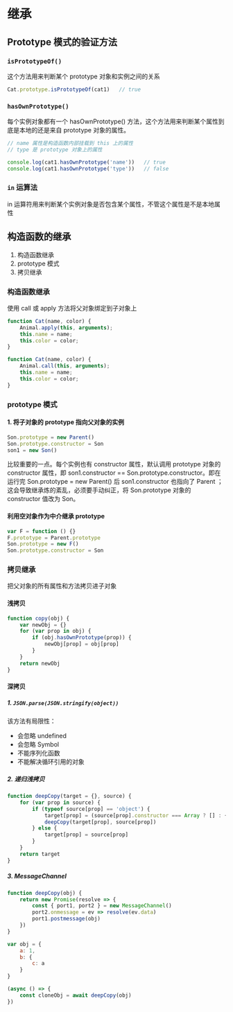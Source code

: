 # 继承  

## Prototype 模式的验证方法  

### `isPrototypeOf()`  

这个方法用来判断某个 prototype 对象和实例之间的关系  

```javascript
Cat.prototype.isPrototypeOf(cat1)   // true
```  

### `hasOwnPrototype()`  

每个实例对象都有一个 hasOwnPrototype() 方法，这个方法用来判断某个属性到底是本地的还是来自 prototype 对象的属性。  

```javascript
// name 属性是构造函数内部挂载到 this 上的属性
// type 是 prototype 对象上的属性  

console.log(cat1.hasOwnPrototype('name'))   // true
console.log(cat1.hasOwnPrototype('type'))   // false
```  

### `in` 运算法  

in 运算符用来判断某个实例对象是否包含某个属性，不管这个属性是不是本地属性  

## 构造函数的继承  

1. 构造函数继承
2. prototype 模式
3. 拷贝继承  

### 构造函数继承  

使用 call 或 apply 方法将父对象绑定到子对象上  

```javascript
function Cat(name, color) {
    Animal.apply(this, arguments);
    this.name = name;
    this.color = color;
}

function Cat(name, color) {
    Animal.call(this, arguments);
    this.name = name;
    this.color = color;
}
```  

### prototype 模式  

#### 1. 将子对象的 prototype 指向父对象的实例  

```javascript
Son.prototype = new Parent()
Son.prototype.constructor = Son
son1 = new Son()
```  

比较重要的一点。每个实例也有 constructor 属性，默认调用 prototype 对象的 constructor 属性，即 son1.constructor == Son.prototype.constructor。即在运行完 Son.prototype = new Parent() 后 son1.constructor 也指向了 Parent ；这会导致继承炼的紊乱，必须要手动纠正，将 Son.prototype 对象的 constructor 值改为 Son。  

#### 利用空对象作为中介继承 prototype  

```javascript
var F = function () {}
F.prototype = Parent.prototype
Son.prototype = new F()
Son.prototype.constructor = Son
```  

### 拷贝继承  

把父对象的所有属性和方法拷贝进子对象  

#### 浅拷贝  

```javascript
function copy(obj) {
    var newObj = {}
    for (var prop in obj) {
        if (obj.hasOwnPrototype(prop)) {
            newObj[prop] = obj[prop]
        }
    }
    return newObj
}
```

#### 深拷贝  

##### 1. `JSON.parse(JSON.stringify(object))`  

该方法有局限性：
* 会忽略 undefined
* 会忽略 Symbol
* 不能序列化函数
* 不能解决循环引用的对象  

##### 2. 递归浅拷贝  

```javascript
function deepCopy(target = {}, source) {
    for (var prop in source) {
        if (typeof source[prop] == 'object') {
            target[prop] = (source[prop].constructor === Array ? [] : {})
            deepCopy(target[prop], source[prop])   
        } else {
            target[prop] = source[prop]
        }
    }
    return target
}
```

##### 3. MessageChannel  

```javascript
function deepCopy(obj) {
    return new Promise(resolve => {
        const { port1, port2 } = new MessageChannel()
        port2.onmessage = ev => resolve(ev.data)
        port1.postmessage(obj)
    })
}

var obj = {
    a: 1,
    b: {
        c: a
    }
}

(async () => {
    const cloneObj = await deepCopy(obj)
})
```

